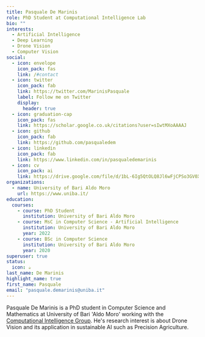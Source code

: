 ```yaml
---
title: Pasquale De Marinis
role: PhD Student at Computational Intelligence Lab
bio: ""
interests:
  - Artificial Intelligence
  - Deep Learning
  - Drone Vision
  - Computer Vision
social:
  - icon: envelope
    icon_pack: fas
    link: /#contact
  - icon: twitter
    icon_pack: fab
    link: https://twitter.com/MarinisPasquale
    label: Follow me on Twitter
    display:
      header: true
  - icon: graduation-cap
    icon_pack: fas
    link: https://scholar.google.co.uk/citations?user=sIwtMXoAAAAJ
  - icon: github
    icon_pack: fab
    link: https://github.com/pasqualedem
  - icon: linkedin
    icon_pack: fab
    link: https://www.linkedin.com/in/pasqualedemarinis
  - icon: cv
    icon_pack: ai
    link: https://drive.google.com/file/d/1bL-6Ig5QtOLQ8Jl6wFjCPSo3GV0XM5kJ/view?usp=sharing
organizations:
  - name: University of Bari Aldo Moro
    url: https://www.uniba.it/
education:
  courses:
    - course: PhD Student
      institution: University of Bari Aldo Moro
    - course: MsC in Computer Science - Artificial Intelligence
      institution: University of Bari Aldo Moro
      year: 2022
    - course: BSc in Computer Science
      institution: University of Bari Aldo Moro
      year: 2020
superuser: true
status:
  icon: ☕️
last_name: De Marinis
highlight_name: true
first_name: Pasquale
email: "pasquale.demarinis@uniba.it"
---
```


Pasquale De Marinis is a PhD student in Computer Science and Mathematics at University of Bari 'Aldo Moro' working with the [Computational Intelligence Group](http://cilab.di.uniba.it). He's research interest is about Drone Vision and its application in sustainable AI such as Precision Agriculture.
